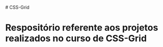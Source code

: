  <p align:"center"># CSS-Grid</p>
<h1>Respositório referente aos projetos realizados no curso de CSS-Grid</h1>
